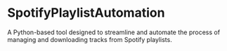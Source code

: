 # SpotifyPlaylistAutomation
A Python-based tool designed to streamline and automate the process of managing and downloading tracks from Spotify playlists.
